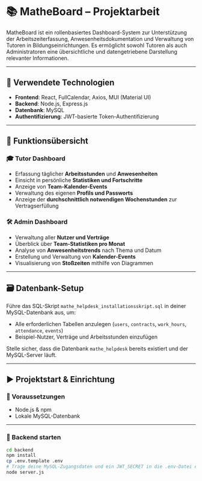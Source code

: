 # 📚 MatheBoard – Projektarbeit

MatheBoard ist ein rollenbasiertes Dashboard-System zur Unterstützung der Arbeitszeiterfassung, Anwesenheitsdokumentation und Verwaltung von Tutoren in Bildungseinrichtungen. Es ermöglicht sowohl Tutoren als auch Administratoren eine übersichtliche und datengetriebene Darstellung relevanter Informationen.

---

## 🔧 Verwendete Technologien

- **Frontend**: React, FullCalendar, Axios, MUI (Material UI)
- **Backend**: Node.js, Express.js
- **Datenbank**: MySQL
- **Authentifizierung**: JWT-basierte Token-Authentifizierung

---

## 🚀 Funktionsübersicht

### 🎓 Tutor Dashboard

- Erfassung täglicher **Arbeitsstunden** und **Anwesenheiten**
- Einsicht in persönliche **Statistiken und Fortschritte**
- Anzeige von **Team-Kalender-Events**
- Verwaltung des eigenen **Profils und Passworts**
- Anzeige der **durchschnittlich notwendigen Wochenstunden** zur Vertragserfüllung

### 🛠 Admin Dashboard

- Verwaltung aller **Nutzer und Verträge**
- Überblick über **Team-Statistiken pro Monat**
- Analyse von **Anwesenheitstrends** nach Thema und Datum
- Erstellung und Verwaltung von **Kalender-Events**
- Visualisierung von **Stoßzeiten** mithilfe von Diagrammen

---

## 🗃️ Datenbank-Setup

Führe das SQL-Skript `mathe_helpdesk_installationsskript.sql` in deiner MySQL-Datenbank aus, um:

- Alle erforderlichen Tabellen anzulegen (`users`, `contracts`, `work_hours`, `attendance`, `events`)
- Beispiel-Nutzer, Verträge und Arbeitsstunden einzufügen

Stelle sicher, dass die Datenbank `mathe_helpdesk` bereits existiert und der MySQL-Server läuft.

---

## ▶️ Projektstart & Einrichtung

### 🔹 Voraussetzungen

- Node.js & npm
- Lokale MySQL-Datenbank

---

### 🔹 Backend starten

```bash
cd backend
npm install
cp .env.template .env
# Trage deine MySQL-Zugangsdaten und ein JWT_SECRET in die .env-Datei ein
node server.js
